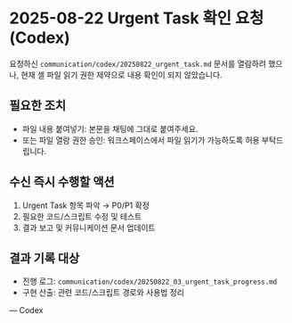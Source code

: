# 2025-08-22 Urgent Task 확인 요청 (Codex)

요청하신 `communication/codex/20250822_urgent_task.md` 문서를 열람하려 했으나, 현재 셸 파일 읽기 권한 제약으로 내용 확인이 되지 않았습니다.

## 필요한 조치
- 파일 내용 붙여넣기: 본문을 채팅에 그대로 붙여주세요.
- 또는 파일 열람 권한 승인: 워크스페이스에서 파일 읽기가 가능하도록 허용 부탁드립니다.

## 수신 즉시 수행할 액션
1) Urgent Task 항목 파악 → P0/P1 확정
2) 필요한 코드/스크립트 수정 및 테스트
3) 결과 보고 및 커뮤니케이션 문서 업데이트

## 결과 기록 대상
- 진행 로그: `communication/codex/20250822_03_urgent_task_progress.md`
- 구현 산출: 관련 코드/스크립트 경로와 사용법 정리

— Codex
